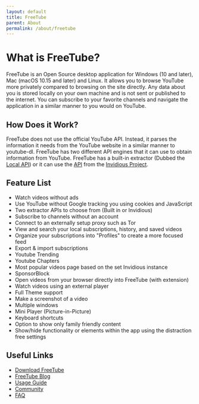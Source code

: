```yaml
---
layout: default
title: FreeTube
parent: About
permalink: /about/freetube
---
```


# What is FreeTube?

FreeTube is an Open Source desktop application for Windows (10 and later), Mac (macOS 10.15 and later) and Linux. It allows you to browse YouTube more privately compared to browsing on the site directly. Any data about you is stored locally on your own machine and is not sent or published to the internet. You can subscribe to your favorite channels and navigate the application in a similar manner to you would on YouTube.

## How Does it Work?

FreeTube does not use the official YouTube API. Instead, it parses the information it needs from the YouTube website in a similar manner to youtube-dl. FreeTube has two different API engines that it can use to obtain information from YouTube. FreeTube has a built-in extractor (Dubbed the [Local API](/usage/local-api/)) or it can use the [API](/usage/invidious-api) from the [Invidious Project](/about/invidious).

## Feature List

- Watch videos without ads
- Use YouTube without Google tracking you using cookies and JavaScript
- Two extractor APIs to choose from (Built in or Invidious)
- Subscribe to channels without an account
- Connect to an externally setup proxy such as Tor
- View and search your local subscriptions, history, and saved videos
- Organize your subscriptions into "Profiles" to create a more focused feed
- Export & import subscriptions
- Youtube Trending
- Youtube Chapters
- Most popular videos page based on the set Invidious instance
- SponsorBlock
- Open videos from your browser directly into FreeTube (with extension)
- Watch videos using an external player
- Full Theme support
- Make a screenshot of a video
- Multiple windows
- Mini Player (Picture-in-Picture)
- Keyboard shortcuts
- Option to show only family friendly content
- Show/hide functionality or elements within the app using the distraction free settings

## Useful Links

- [Download FreeTube](https://freetubeapp.io/#download)
- [FreeTube Blog](https://blog.freetubeapp.io/)
- [Usage Guide](/usage)
- [Community](/community)
- [FAQ](/faq)
